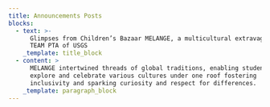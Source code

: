 ```yaml
---
title: Announcements Posts
blocks:
  - text: >-
      Glimpses from Children’s Bazaar MELANGE, a multicultural extravaganza by
      TEAM PTA of USGS
    _template: title_block
  - content: >
      MELANGE intertwined threads of global traditions, enabling students to
      explore and celebrate various cultures under one roof fostering
      inclusivity and sparking curiosity and respect for differences.
    _template: paragraph_block
---
```


